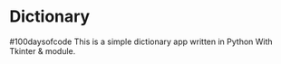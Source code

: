 # Dictionary
#100daysofcode This is a simple dictionary app written in Python With Tkinter &amp; module.
